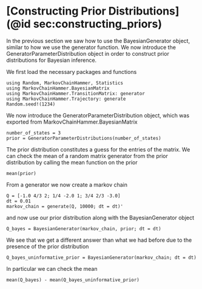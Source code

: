 # [Constructing Prior Distributions](@id sec:constructing_priors)

In the previous section we saw how to use the BayesianGenerator object, similar to how we use the generator function. We now introduce the GeneratorParameterDistribution object in order to construct prior distributions for Bayesian inference. 

We first load the necessary packages and functions

```@example constructing_prior
using Random, MarkovChainHammer, Statistics
using MarkovChainHammer.BayesianMatrix
using MarkovChainHammer.TransitionMatrix: generator
using MarkovChainHammer.Trajectory: generate
Random.seed!(1234)
```

We now introduce the GeneratorParameterDistribution object, which was exported from MarkovChainHammer.BayesianMatrix

```@example constructing_prior
number_of_states = 3
prior = GeneratorParameterDistributions(number_of_states)
```

The prior distribution constitutes a guess for the entries of the matrix. We can check the mean of a random matrix generator from the prior distribution by calling the mean function on the prior
```@example constructing_prior
mean(prior)
```

From a generator we now create a markov chain

```@example constructing_prior
Q = [-1.0 4/3 2; 1/4 -2.0 1; 3/4 2/3 -3.0]
dt = 0.01
markov_chain = generate(Q, 10000; dt = dt)'
```

and now use our prior distribution along with the BayesianGenerator object

```@example constructing_prior
Q_bayes = BayesianGenerator(markov_chain, prior; dt = dt)
```

We see that we get a different answer than what we had before due to the presence of the prior distribution

```@example constructing_prior
Q_bayes_uninformative_prior = BayesianGenerator(markov_chain; dt = dt)
```

In particular we can check the mean 
```@example constructing_prior
mean(Q_bayes) - mean(Q_bayes_uninformative_prior)
```
